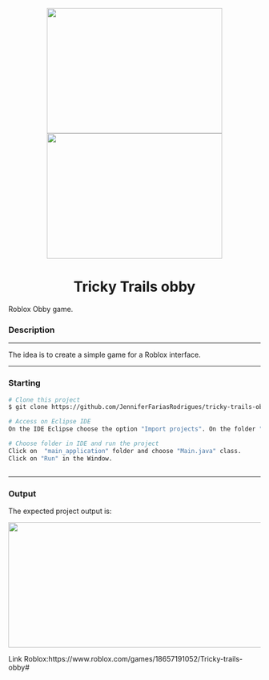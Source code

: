 <p align="center">
 <img src="https://hermes.dio.me/articles/cover/9449651b-e61d-4e4a-8460-4a5063e77afb.jpg" height="250" width="350">  
 <img src="https://t.ctcdn.com.br/SlpfhAXXAd-NGnufpTrKozPoabg=/1200x675/smart/i609512.jpeg" height="250" width="350 </p>
  <h1 align="center"></h1>
 <h1 align="center">Tricky Trails obby</h1>
<p align="center">
</p>
Roblox Obby game.


### Description 
---
The idea is to create a simple game for a Roblox interface.



---

### Starting
```bash
# Clone this project
$ git clone https://github.com/JenniferFariasRodrigues/tricky-trails-obby.git

# Access on Eclipse IDE
On the IDE Eclipse choose the option "Import projects". On the folder "General" choose "Existing Projects into workspace" and choose  tricky-trails-obby folder.

# Choose folder in IDE and run the project
Click on  "main_application" folder and choose "Main.java" class.
Click on "Run" in the Window.



```

---
### Output
The expected  project output is:
<p align="center">
 <img src="https://github.com/JenniferFariasRodrigues/tricky-trails-obby/blob/feature/gameplay-engine/images/obby_pic.jpeg" height="250" width="550"> 
</p>
Link Roblox:https://www.roblox.com/games/18657191052/Tricky-trails-obby#

